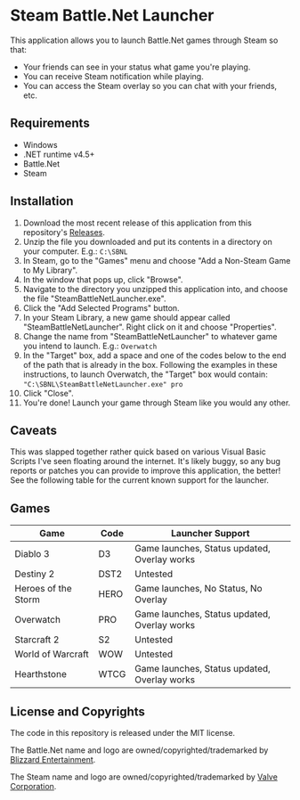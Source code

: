 # Steam Battle.Net Launcher

This application allows you to launch Battle.Net games through Steam so that:
- Your friends can see in your status what game you're playing.
- You can receive Steam notification while playing.
- You can access the Steam overlay so you can chat with your friends, etc.

## Requirements
- Windows
- .NET runtime v4.5+
- Battle.Net
- Steam

## Installation
1. Download the most recent release of this application from this repository's
   [Releases](https://github.com/jayclassless/SteamBattleNetLauncher/releases).
2. Unzip the file you downloaded and put its contents in a directory on your computer. E.g.: `C:\SBNL`
3. In Steam, go to the "Games" menu and choose "Add a Non-Steam Game to My Library".
4. In the window that pops up, click "Browse".
5. Navigate to the directory you unzipped this application into, and choose the file "SteamBattleNetLauncher.exe".
6. Click the "Add Selected Programs" button.
7. In your Steam Library, a new game should appear called "SteamBattleNetLauncher". Right click on it and choose "Properties".
8. Change the name from "SteamBattleNetLauncher" to whatever game you intend to launch. E.g.: `Overwatch`
9. In the "Target" box, add a space and one of the codes below to the end of the path that is already in the box.
   Following the examples in these instructions, to launch Overwatch, the "Target" box would contain:
   `"C:\SBNL\SteamBattleNetLauncher.exe" pro`
10. Click "Close".
11. You're done! Launch your game through Steam like you would any other.

## Caveats
This was slapped together rather quick based on various Visual Basic Scripts I've seen floating around the internet. It's
likely buggy, so any bug reports or patches you can provide to improve this application, the better! See the following
table for the current known support for the launcher.

## Games
Game | Code | Launcher Support
---- | ---- | ----------------
Diablo 3 | D3 | Game launches, Status updated, Overlay works
Destiny 2 | DST2 | Untested
Heroes of the Storm | HERO | Game launches, No Status, No Overlay
Overwatch | PRO | Game launches, Status updated, Overlay works
Starcraft 2 | S2 | Untested
World of Warcraft | WOW | Untested
Hearthstone | WTCG | Game launches, Status updated, Overlay works

## License and Copyrights
The code in this repository is released under the MIT license.

The Battle.Net name and logo are owned/copyrighted/trademarked by [Blizzard Entertainment](http://www.blizzard.com).

The Steam name and logo are owned/copyrighted/trademarked by [Valve Corporation](http://www.valvesoftware.com).
